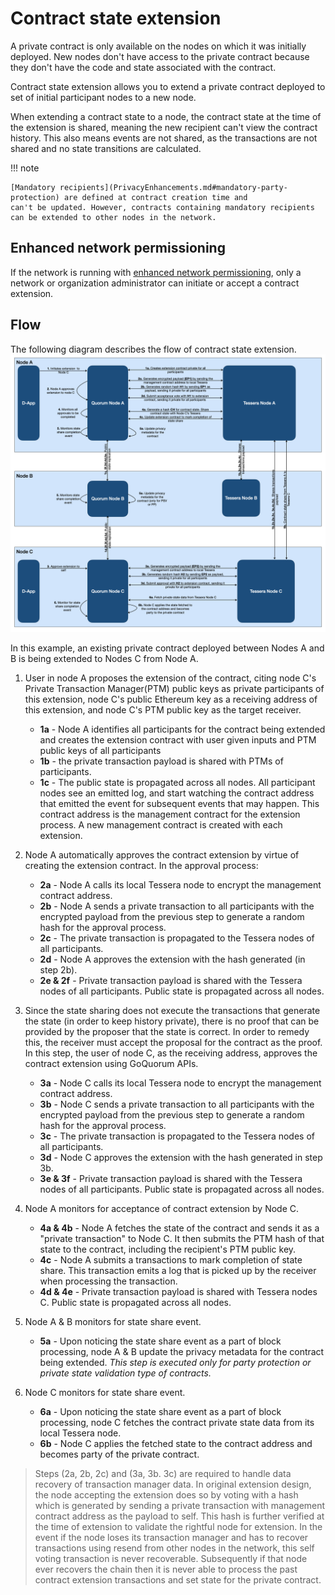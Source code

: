 # Contract state extension

A private contract is only available on the nodes on which it was initially deployed.
New nodes don't have access to the private contract because they don't have the code and state associated with the contract.

Contract state extension allows you to extend a private contract deployed to set of initial participant nodes to
a new node.

When extending a contract state to a node, the contract state at the time of the extension is shared, meaning the new recipient can't view the contract history.
This also means events are not shared, as the transactions are not shared and no state transitions are calculated.

!!! note

    [Mandatory recipients](PrivacyEnhancements.md#mandatory-party-protection) are defined at contract creation time and
    can't be updated. However, contracts containing mandatory recipients can be extended to other nodes in the network.

## Enhanced network permissioning

If the network is running with [enhanced network permissioning](../PermissionsOverview.md#enhanced-network-permissioning),
only a network or organization administrator can initiate or accept a contract extension.

## Flow

The following diagram describes the flow of contract state extension.
![contract state extension diagram](../../images/ContractStateExtension.png)

In this example, an existing private contract deployed between Nodes A and B is being extended to Nodes C from Node A.

1. User in node A proposes the extension of the contract, citing node C's Private Transaction Manager(PTM)
   public keys as private participants of this extension, node C's public Ethereum key as a receiving
   address of this extension, and node C's PTM public key as the target receiver.
    - **1a** - Node A identifies all participants for the contract being extended and creates the extension contract with user given inputs and PTM public keys of all participants
    - **1b** - the private transaction payload is shared with PTMs of participants.
    - **1c** - The public state is propagated across all nodes. All participant nodes see an emitted log,
      and start watching the contract address that emitted the event for subsequent events that may happen. This contract address is the management contract for the extension process. A new management contract is created with each extension.

1. Node A automatically approves the contract extension by virtue of creating the extension contract.
   In the approval process:
    - **2a** - Node A calls its local Tessera node to encrypt the management contract address.
    - **2b** - Node A sends a private transaction to all participants with the encrypted payload from the previous step to generate a random hash for the approval process.
    - **2c** - The private transaction is propagated to the Tessera nodes of all participants.
    - **2d** - Node A approves the extension with the hash generated (in step 2b).
    - **2e & 2f** - Private transaction payload is shared with the Tessera nodes of all participants. Public state is propagated across all nodes.

1. Since the state sharing does not execute the transactions that generate the state
   (in order to keep history private), there is no proof that can be provided by the proposer
   that the state is correct. In order to remedy this, the receiver must accept the proposal for the
   contract as the proof. In this step, the user of node C, as the receiving address, approves the contract extension using GoQuorum APIs.
    - **3a** - Node C calls its local Tessera node to encrypt the management contract address.
    - **3b** - Node C sends a private transaction to all participants with the encrypted payload from the previous step to generate a random hash for the approval process.
    - **3c** - The private transaction is propagated to the Tessera nodes of all participants.
    - **3d** - Node C approves the extension with the hash generated in step 3b.
    - **3e & 3f** - Private transaction payload is shared with the Tessera nodes of all participants. Public state is propagated across all nodes.

1. Node A monitors for acceptance of contract extension by Node C.
    - **4a & 4b** - Node A fetches the state of the contract and sends it as a "private transaction"
    to Node C. It then submits the PTM hash of that state to the contract, including the recipient's
    PTM public key.
    - **4c** - Node A submits a transactions to mark completion of state share. This transaction emits
    a log that is picked up by the receiver when processing the transaction.
    - **4d & 4e** - Private transaction payload is shared with Tessera nodes C. Public state is
      propagated across all nodes.

1. Node A & B monitors for state share event.
    - **5a** - Upon noticing the state share event as a part of block processing, node A & B update the privacy metadata for the contract being extended. *This step is executed only for party protection or private state validation type of contracts.*

1. Node C monitors for state share event.
    - **6a** - Upon noticing the state share event as a part of block processing, node C fetches the
    contract private state data from its local Tessera node.
    - **6b** - Node C applies the fetched state to the contract address and becomes party of the private contract.

> Steps (2a, 2b, 2c) and (3a, 3b. 3c) are required to handle data recovery of transaction manager data.
> In original extension design, the node accepting the extension does so by voting with a hash which is generated by sending a private transaction with management contract address as the payload to self.
> This hash is further verified at the time of extension to validate the rightful node for extension.
> In the event if the node loses its transaction manager and has to recover transactions using resend from other nodes in the network, this self voting transaction is never recoverable.
> Subsequently if that node ever recovers the chain then it is never able to process the past contract extension transactions and set state for the private contract.
